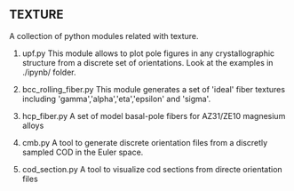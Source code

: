 ## TEXTURE

A collection of python modules related with texture.

1.  upf.py
  This module allows to plot pole figures in any crystallographic structure
  from a discrete set of orientations. Look at the examples in ./ipynb/ folder.

2. bcc_rolling_fiber.py
   This module generates a set of 'ideal' fiber textures including 'gamma','alpha','eta','epsilon' and 'sigma'.
3. hcp_fiber.py
   A set of model basal-pole fibers for AZ31/ZE10 magnesium alloys   
4. cmb.py
   A tool to generate discrete orientation files from a discretly sampled COD in the Euler space.
5. cod_section.py
   A tool to visualize cod sections from directe orientation files